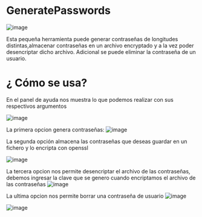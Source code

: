 # GeneratePasswords
![image](https://github.com/DsRojo1155/GeneratePasswords/assets/134982179/c87c0ab9-5c3b-4be5-a046-3846551ebe5a)

Esta pequeña herramienta puede generar contraseñas de longitudes distintas,almacenar contraseñas en un archivo encryptado  y a la vez poder desencriptar dicho archivo. Adicional se puede eliminar la contraseña de un usuario.

# ¿ Cómo se usa?
En el panel de ayuda nos muestra lo que podemos realizar con sus respectivos argumentos

![image](https://github.com/DsRojo1155/GeneratePasswords/assets/134982179/dec142bd-32bb-421f-8d75-32992a028f2e)

La primera opcion genera contraseñas:
![image](https://github.com/DsRojo1155/GeneratePasswords/assets/134982179/6e3ac363-bb3a-4dce-b285-012100238402)

La segunda opción almacena las contraseñas que deseas guardar en un fichero y lo encripta con openssl

![image](https://github.com/DsRojo1155/GeneratePasswords/assets/134982179/385f27d5-aeb9-4cdb-89d7-d99b4d5c8463)

 La tercera opcion nos permite desencriptar el archivo de las contraseñas, debemos ingresar la clave que se genero cuando encriptamos el archivo de las contraseñas
![image](https://github.com/DsRojo1155/GeneratePasswords/assets/134982179/6f782692-be6b-4957-ab21-656468adc9ab)

La ultima opcion nos permite borrar una contraseña de usuario 
![image](https://github.com/DsRojo1155/GeneratePasswords/assets/134982179/3b987a90-04ef-450e-a9b2-8ad343c118d4)

![image](https://github.com/DsRojo1155/GeneratePasswords/assets/134982179/9c75f2ec-6bf2-4589-966d-fbb0a8343cc2)


